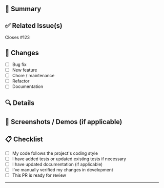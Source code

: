 ## 📝 Summary

<!-- Provide a short description of the changes -->

## ✅ Related Issue(s)

<!-- Link to the relevant issue(s) -->
Closes #123 <!-- auto-closes the issue when merged -->

## 🧪 Changes

- [ ] Bug fix
- [ ] New feature
- [ ] Chore / maintenance
- [ ] Refactor
- [ ] Documentation

## 🔍 Details

<!-- What problem does this solve? How does it work? Any side effects or concerns? -->

## 📸 Screenshots / Demos (if applicable)

<!-- Include screenshots, GIFs, or instructions for testing -->

## 📋 Checklist

- [ ] My code follows the project's coding style
- [ ] I have added tests or updated existing tests if necessary
- [ ] I have updated documentation (if applicable)
- [ ] I’ve manually verified my changes in development
- [ ] This PR is ready for review

---

<!-- Thank you for your contribution! -->
